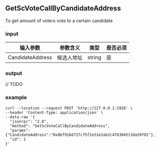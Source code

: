 ## GetScVoteCallByCandidateAddress

To get amount of voters vote to a certain candidate

### input

| 输入参数         | 参数含义       | 类型    | 是否必须  |
| ---------------- | -------------- | ------- |------   |
| CandidateAddress | 候选人地址 | string  | 是|

### output

// TODO

### example
```
curl --location --request POST 'http://127.0.0.1:1926' \
--header 'Content-Type: application/json' \
--data-raw '{  
  "jsonrpc": "2.0",
  "method": "GetScVoteCallByCandidateAddress",
  "params": {"CandidateAddress":"0x0bf916d727c75f2e51e1ab2c476304513da59701"},
  "id": 1
}'
```

